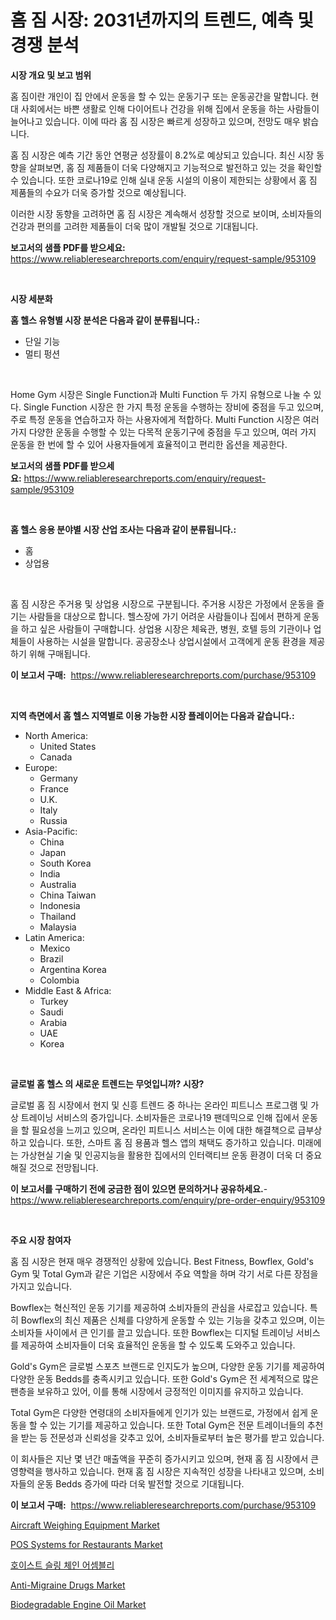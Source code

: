 <p><h1>홈 짐 시장: 2031년까지의 트렌드, 예측 및 경쟁 분석</h1></p><p><strong>시장 개요 및 보고 범위</strong></p>
<p><p>홈 짐이란 개인이 집 안에서 운동을 할 수 있는 운동기구 또는 운동공간을 말합니다. 현대 사회에서는 바쁜 생활로 인해 다이어트나 건강을 위해 집에서 운동을 하는 사람들이 늘어나고 있습니다. 이에 따라 홈 짐 시장은 빠르게 성장하고 있으며, 전망도 매우 밝습니다. </p><p>홈 짐 시장은 예측 기간 동안 연평균 성장률이 8.2%로 예상되고 있습니다. 최신 시장 동향을 살펴보면, 홈 짐 제품들이 더욱 다양해지고 기능적으로 발전하고 있는 것을 확인할 수 있습니다. 또한 코로나19로 인해 실내 운동 시설의 이용이 제한되는 상황에서 홈 짐 제품들의 수요가 더욱 증가할 것으로 예상됩니다.</p><p>이러한 시장 동향을 고려하면 홈 짐 시장은 계속해서 성장할 것으로 보이며, 소비자들의 건강과 편의를 고려한 제품들이 더욱 많이 개발될 것으로 기대됩니다.</p></p>
<p><strong>보고서의 샘플 PDF를 받으세요:</strong> <a href="https://www.reliableresearchreports.com/enquiry/request-sample/953109">https://www.reliableresearchreports.com/enquiry/request-sample/953109</a></p>
<p>&nbsp;</p>
<p><strong>시장 세분화</strong></p>
<p><strong>홈 헬스 유형별 시장 분석은 다음과 같이 분류됩니다.:</strong></p>
<p><ul><li>단일 기능</li><li>멀티 펑션</li></ul></p>
<p>&nbsp;</p>
<p><p>Home Gym 시장은 Single Function과 Multi Function 두 가지 유형으로 나눌 수 있다. Single Function 시장은 한 가지 특정 운동을 수행하는 장비에 중점을 두고 있으며, 주로 특정 운동을 연습하고자 하는 사용자에게 적합하다. Multi Function 시장은 여러 가지 다양한 운동을 수행할 수 있는 다목적 운동기구에 중점을 두고 있으며, 여러 가지 운동을 한 번에 할 수 있어 사용자들에게 효율적이고 편리한 옵션을 제공한다.</p></p>
<p><strong>보고서의 샘플 PDF를 받으세요:</strong>&nbsp;<a href="https://www.reliableresearchreports.com/enquiry/request-sample/953109">https://www.reliableresearchreports.com/enquiry/request-sample/953109</a></p>
<p>&nbsp;</p>
<p><strong> 홈 헬스 응용 분야별 시장 산업 조사는 다음과 같이 분류됩니다.:</strong></p>
<p><ul><li>홈</li><li>상업용</li></ul></p>
<p>&nbsp;</p>
<p><p>홈 짐 시장은 주거용 및 상업용 시장으로 구분됩니다. 주거용 시장은 가정에서 운동을 즐기는 사람들을 대상으로 합니다. 헬스장에 가기 어려운 사람들이나 집에서 편하게 운동을 하고 싶은 사람들이 구매합니다. 상업용 시장은 체육관, 병원, 호텔 등의 기관이나 업체들이 사용하는 시설을 말합니다. 공공장소나 상업시설에서 고객에게 운동 환경을 제공하기 위해 구매됩니다.</p></p>
<p><strong>이 보고서 구매:</strong>&nbsp; <a href="https://www.reliableresearchreports.com/purchase/953109">https://www.reliableresearchreports.com/purchase/953109</a></p>
<p>&nbsp;</p>
<p><strong>지역 측면에서 홈 헬스 지역별로 이용 가능한 시장 플레이어는 다음과 같습니다.:</strong></p>
<p><ul>
    <li>
        North America:
        <ul>
            <li>United States</li>
            <li>Canada</li>
        </ul>
    </li>
    <li>
        Europe:
        <ul>
            <li>Germany</li>
            <li>France</li>
            <li>U.K.</li>
            <li>Italy</li>
            <li>Russia</li>
        </ul>
    </li>
    <li>
        Asia-Pacific:
        <ul>
            <li>China</li>
            <li>Japan</li>
            <li>South Korea</li>
            <li>India</li>
            <li>Australia</li>
            <li>China Taiwan</li>
            <li>Indonesia</li>
            <li>Thailand</li>
            <li>Malaysia</li>
        </ul>
    </li>
    <li>
        Latin America:
        <ul>
            <li>Mexico</li>
            <li>Brazil</li>
            <li>Argentina Korea</li>
            <li>Colombia</li>
        </ul>
    </li>
    <li>
        Middle East & Africa:
        <ul>
            <li>Turkey</li>
            <li>Saudi</li>
            <li>Arabia</li>
            <li>UAE</li>
            <li>Korea</li>
        </ul>
    </li>
    </ul></p>
<p>&nbsp;</p>
<p><strong>글로벌 홈 헬스 의 새로운 트렌드는 무엇입니까? 시장?</strong></p>
<p><p>글로벌 홈 짐 시장에서 현지 및 신흥 트렌드 중 하나는 온라인 피트니스 프로그램 및 가상 트레이닝 서비스의 증가입니다. 소비자들은 코로나19 팬데믹으로 인해 집에서 운동을 할 필요성을 느끼고 있으며, 온라인 피트니스 서비스는 이에 대한 해결책으로 급부상하고 있습니다. 또한, 스마트 홈 짐 용품과 헬스 앱의 채택도 증가하고 있습니다. 미래에는 가상현실 기술 및 인공지능을 활용한 집에서의 인터랙티브 운동 환경이 더욱 더 중요해질 것으로 전망됩니다.</p></p>
<p><strong>이 보고서를 구매하기 전에 궁금한 점이 있으면 문의하거나 공유하세요.</strong>- <a href="https://www.reliableresearchreports.com/enquiry/pre-order-enquiry/953109">https://www.reliableresearchreports.com/enquiry/pre-order-enquiry/953109</a></p>
<p>&nbsp;</p>
<p><strong>주요 시장 참여자</strong></p>
<p><p>홈 짐 시장은 현재 매우 경쟁적인 상황에 있습니다. Best Fitness, Bowflex, Gold's Gym 및 Total Gym과 같은 기업은 시장에서 주요 역할을 하며 각기 서로 다른 장점을 가지고 있습니다.</p><p>Bowflex는 혁신적인 운동 기기를 제공하여 소비자들의 관심을 사로잡고 있습니다. 특히 Bowflex의 최신 제품은 신체를 다양하게 운동할 수 있는 기능을 갖추고 있으며, 이는 소비자들 사이에서 큰 인기를 끌고 있습니다. 또한 Bowflex는 디지털 트레이닝 서비스를 제공하여 소비자들이 더욱 효율적인 운동을 할 수 있도록 도와주고 있습니다.</p><p>Gold's Gym은 글로벌 스포츠 브랜드로 인지도가 높으며, 다양한 운동 기기를 제공하여 다양한 운동 Bedds를 충족시키고 있습니다. 또한 Gold's Gym은 전 세계적으로 많은 팬층을 보유하고 있어, 이를 통해 시장에서 긍정적인 이미지를 유지하고 있습니다.</p><p>Total Gym은 다양한 연령대의 소비자들에게 인기가 있는 브랜드로, 가정에서 쉽게 운동을 할 수 있는 기기를 제공하고 있습니다. 또한 Total Gym은 전문 트레이너들의 추천을 받는 등 전문성과 신뢰성을 갖추고 있어, 소비자들로부터 높은 평가를 받고 있습니다.</p><p>이 회사들은 지난 몇 년간 매출액을 꾸준히 증가시키고 있으며, 현재 홈 짐 시장에서 큰 영향력을 행사하고 있습니다. 현재 홈 짐 시장은 지속적인 성장을 나타내고 있으며, 소비자들의 운동 Bedds 증가에 따라 더욱 발전할 것으로 기대됩니다.</p></p>
<p><strong>이 보고서 구매:</strong>&nbsp;&nbsp;<a href="https://www.reliableresearchreports.com/purchase/953109">https://www.reliableresearchreports.com/purchase/953109</a></p>
<p><p><a href="https://github.com/RichRobinson5/Market-Research-Report-List-4/blob/main/aircraft-weighing-equipment-market.md">Aircraft Weighing Equipment Market</a></p><p><a href="https://view.publitas.com/reportprime-1/pos-systems-for-restaurants-market-share-market-new-trends-analysis-report-by-type-by-application-by-end-use-by-region-and-segment-forecasts-2023-2030/">POS Systems for Restaurants Market</a></p><p><a href="https://github.com/sougarounis/Market-Research-Report-List-2/blob/main/6939188187410.md">호이스트 슬링 체인 어셈블리</a></p><p><a href="https://cautious-neon-760.notion.site/Anti-Migraine-Drugs-Market-Research-Report-Forecasted-for-Period-from-2024-2031-by-Market-Type-M-364f5c47502c442a9f836db9202495a5">Anti-Migraine Drugs Market</a></p><p><a href="https://issuu.com/reportprime-2/docs/biodegradable-engine-oil-market-size-2030.pptx">Biodegradable Engine Oil Market</a></p></p>
